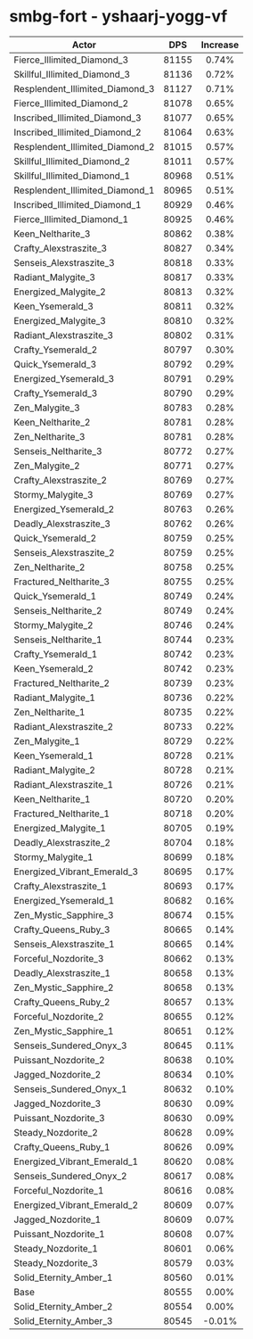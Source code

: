 # smbg-fort - yshaarj-yogg-vf
| Actor | DPS | Increase |
|---|:---:|:---:|
|Fierce_Illimited_Diamond_3|81155|0.74%|
|Skillful_Illimited_Diamond_3|81136|0.72%|
|Resplendent_Illimited_Diamond_3|81127|0.71%|
|Fierce_Illimited_Diamond_2|81078|0.65%|
|Inscribed_Illimited_Diamond_3|81077|0.65%|
|Inscribed_Illimited_Diamond_2|81064|0.63%|
|Resplendent_Illimited_Diamond_2|81015|0.57%|
|Skillful_Illimited_Diamond_2|81011|0.57%|
|Skillful_Illimited_Diamond_1|80968|0.51%|
|Resplendent_Illimited_Diamond_1|80965|0.51%|
|Inscribed_Illimited_Diamond_1|80929|0.46%|
|Fierce_Illimited_Diamond_1|80925|0.46%|
|Keen_Neltharite_3|80862|0.38%|
|Crafty_Alexstraszite_3|80827|0.34%|
|Senseis_Alexstraszite_3|80818|0.33%|
|Radiant_Malygite_3|80817|0.33%|
|Energized_Malygite_2|80813|0.32%|
|Keen_Ysemerald_3|80811|0.32%|
|Energized_Malygite_3|80810|0.32%|
|Radiant_Alexstraszite_3|80802|0.31%|
|Crafty_Ysemerald_2|80797|0.30%|
|Quick_Ysemerald_3|80792|0.29%|
|Energized_Ysemerald_3|80791|0.29%|
|Crafty_Ysemerald_3|80790|0.29%|
|Zen_Malygite_3|80783|0.28%|
|Keen_Neltharite_2|80781|0.28%|
|Zen_Neltharite_3|80781|0.28%|
|Senseis_Neltharite_3|80772|0.27%|
|Zen_Malygite_2|80771|0.27%|
|Crafty_Alexstraszite_2|80769|0.27%|
|Stormy_Malygite_3|80769|0.27%|
|Energized_Ysemerald_2|80763|0.26%|
|Deadly_Alexstraszite_3|80762|0.26%|
|Quick_Ysemerald_2|80759|0.25%|
|Senseis_Alexstraszite_2|80759|0.25%|
|Zen_Neltharite_2|80758|0.25%|
|Fractured_Neltharite_3|80755|0.25%|
|Quick_Ysemerald_1|80749|0.24%|
|Senseis_Neltharite_2|80749|0.24%|
|Stormy_Malygite_2|80746|0.24%|
|Senseis_Neltharite_1|80744|0.23%|
|Crafty_Ysemerald_1|80742|0.23%|
|Keen_Ysemerald_2|80742|0.23%|
|Fractured_Neltharite_2|80739|0.23%|
|Radiant_Malygite_1|80736|0.22%|
|Zen_Neltharite_1|80735|0.22%|
|Radiant_Alexstraszite_2|80733|0.22%|
|Zen_Malygite_1|80729|0.22%|
|Keen_Ysemerald_1|80728|0.21%|
|Radiant_Malygite_2|80728|0.21%|
|Radiant_Alexstraszite_1|80726|0.21%|
|Keen_Neltharite_1|80720|0.20%|
|Fractured_Neltharite_1|80718|0.20%|
|Energized_Malygite_1|80705|0.19%|
|Deadly_Alexstraszite_2|80704|0.18%|
|Stormy_Malygite_1|80699|0.18%|
|Energized_Vibrant_Emerald_3|80695|0.17%|
|Crafty_Alexstraszite_1|80693|0.17%|
|Energized_Ysemerald_1|80682|0.16%|
|Zen_Mystic_Sapphire_3|80674|0.15%|
|Crafty_Queens_Ruby_3|80665|0.14%|
|Senseis_Alexstraszite_1|80665|0.14%|
|Forceful_Nozdorite_3|80662|0.13%|
|Deadly_Alexstraszite_1|80658|0.13%|
|Zen_Mystic_Sapphire_2|80658|0.13%|
|Crafty_Queens_Ruby_2|80657|0.13%|
|Forceful_Nozdorite_2|80655|0.12%|
|Zen_Mystic_Sapphire_1|80651|0.12%|
|Senseis_Sundered_Onyx_3|80645|0.11%|
|Puissant_Nozdorite_2|80638|0.10%|
|Jagged_Nozdorite_2|80634|0.10%|
|Senseis_Sundered_Onyx_1|80632|0.10%|
|Jagged_Nozdorite_3|80630|0.09%|
|Puissant_Nozdorite_3|80630|0.09%|
|Steady_Nozdorite_2|80628|0.09%|
|Crafty_Queens_Ruby_1|80626|0.09%|
|Energized_Vibrant_Emerald_1|80620|0.08%|
|Senseis_Sundered_Onyx_2|80617|0.08%|
|Forceful_Nozdorite_1|80616|0.08%|
|Energized_Vibrant_Emerald_2|80609|0.07%|
|Jagged_Nozdorite_1|80609|0.07%|
|Puissant_Nozdorite_1|80608|0.07%|
|Steady_Nozdorite_1|80601|0.06%|
|Steady_Nozdorite_3|80579|0.03%|
|Solid_Eternity_Amber_1|80560|0.01%|
|Base|80555|0.00%|
|Solid_Eternity_Amber_2|80554|0.00%|
|Solid_Eternity_Amber_3|80545|-0.01%|
